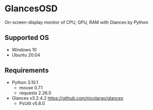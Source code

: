 # GlancesOSD
On-screen-display monitor of CPU, GPU, RAM with Glances by Python
## Supported OS
* Windows 10
* Ubuntu 20.04 
## Requirements
* Python 3.10.1
    * mouse 0.7.1
    * requests 2.26.0
* Glances v3.2.4.2 https://github.com/nicolargo/glances
    * PsUtil v5.8.0
